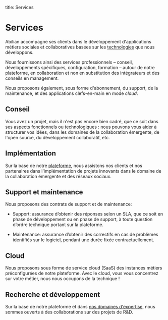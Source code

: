 title: Services

# Services

Abilian accompagne ses clients dans le développement d'applications métiers sociales et collaboratives basées sur les [technologies](/fr/technologies/) que nous développons.

Nous fournissons ainsi des services professionnels – conseil, développements spécifiques, configuration, formation – autour de notre plateforme, en collaboration et non en substitution des intégrateurs et des conseils en management.

Nous proposons également, sous forme d'abonnement, du support, de la maintenance, et des applications clefs-en-main en mode *cloud*.

## Conseil

Vous avez un projet, mais il n'est pas encore bien cadré, que ce soit dans ses aspects fonctionnels ou technologiques : nous pouvons vous aider à structurer vos idées, dans les domaines de la collaboration émergente, de l'open source, du développement collaboratif, etc.

## Implémentation

Sur la base de notre [plateforme](/fr/technologies/), nous assistons nos clients et nos partenaires dans l'implémentation de projets innovants dans le domaine de la collaboration émergente et des réseaux sociaux.

## Support et maintenance

Nous proposons des contrats de support et de maintenance:

- Support: assurance d’obtenir des réponses selon un SLA, que ce soit en phase de développement ou en phase de support, à toute question d’ordre technique portant sur la plateforme.

- Maintenance: assurance d’obtenir des correctifs en cas de problèmes identifiés sur le logiciel, pendant une durée fixée contractuellement.

## Cloud

Nous proposons sous forme de service cloud (SaaS) des instances métiers préconfigurées de notre plateforme. Avec le cloud, vous vous concentrez sur votre métier, nous nous occupons de la technique !

## Recherche et développement

Sur la base de notre plateforme et dans [nos domaines d'expertise](/fr/technologies/), nous sommes ouverts à des collaborations sur des projets de R&D.
